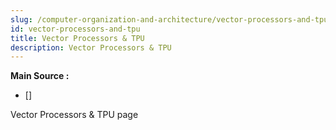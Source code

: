 ```yaml
---
slug: /computer-organization-and-architecture/vector-processors-and-tpu
id: vector-processors-and-tpu
title: Vector Processors & TPU
description: Vector Processors & TPU
---
```


**Main Source :**

- [] 

Vector Processors & TPU page
